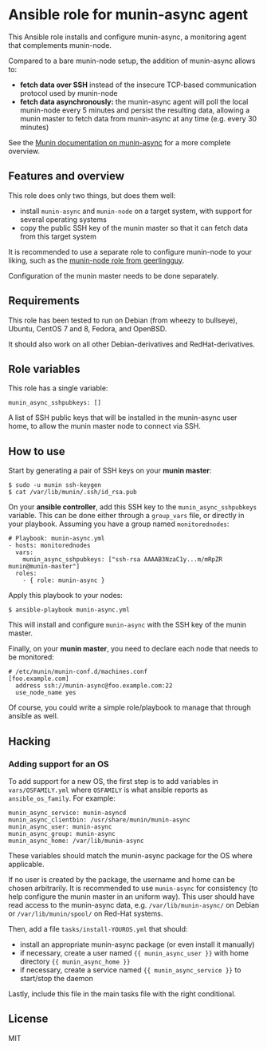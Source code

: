 # Ansible role for munin-async agent

This Ansible role installs and configure munin-async, a monitoring agent
that complements munin-node.

Compared to a bare munin-node setup, the addition of munin-async allows to:

- **fetch data over SSH** instead of the insecure TCP-based communication protocol used by munin-node
- **fetch data asynchronously:** the munin-async agent will poll the local munin-node
  every 5 minutes and persist the resulting data, allowing a munin master to
  fetch data from munin-async at any time (e.g. every 30 minutes)

See the [Munin documentation on munin-async](http://guide.munin-monitoring.org/en/latest/node/async.html)
for a more complete overview.

## Features and overview

This role does only two things, but does them well:

- install `munin-async` and `munin-node` on a target system, with support for several operating systems
- copy the public SSH key of the munin master so that it can fetch data from this target system

It is recommended to use a separate role to configure munin-node to your liking,
such as the [munin-node role from geerlingguy](https://github.com/geerlingguy/ansible-role-munin-node).

Configuration of the munin master needs to be done separately.

## Requirements

This role has been tested to run on Debian (from wheezy to bullseye), Ubuntu,
CentOS 7 and 8, Fedora, and OpenBSD.

It should also work on all other Debian-derivatives and RedHat-derivatives.

## Role variables

This role has a single variable:

    munin_async_sshpubkeys: []

A list of SSH public keys that will be installed in the munin-async user home, to allow the munin master node to connect via SSH.

## How to use

Start by generating a pair of SSH keys on your **munin master**:

    $ sudo -u munin ssh-keygen
    $ cat /var/lib/munin/.ssh/id_rsa.pub


On your **ansible controller**, add this SSH key to the `munin_async_sshpubkeys` variable.
This can be done either through a `group_vars` file, or directly in your playbook.
Assuming you have a group named `monitorednodes`:

    # Playbook: munin-async.yml
    - hosts: monitorednodes
      vars:
        munin_async_sshpubkeys: ["ssh-rsa AAAAB3NzaC1y...m/mRpZR munin@munin-master"]
      roles:
        - { role: munin-async }

Apply this playbook to your nodes:

    $ ansible-playbook munin-async.yml

This will install and configure `munin-async` with the SSH key of the munin master.

Finally, on your **munin master**, you need to declare each node that needs to be monitored:

    # /etc/munin/munin-conf.d/machines.conf
    [foo.example.com]
      address ssh://munin-async@foo.example.com:22
      use_node_name yes

Of course, you could write a simple role/playbook to manage that through ansible as well.

## Hacking

### Adding support for an OS

To add support for a new OS, the first step is to add variables in
`vars/OSFAMILY.yml` where `OSFAMILY` is what ansible reports as `ansible_os_family`.
For example:

```
munin_async_service: munin-asyncd
munin_async_clientbin: /usr/share/munin/munin-async
munin_async_user: munin-async
munin_async_group: munin-async
munin_async_home: /var/lib/munin-async
```

These variables should match the munin-async package for the OS where applicable.

If no user is created by the package, the username and home can be chosen arbitrarily.
It is recommended to use `munin-async` for consistency (to help configure the munin master
in an uniform way).  This user should have read access to the munin-async data, e.g.
`/var/lib/munin-async/` on Debian or `/var/lib/munin/spool/` on Red-Hat systems.

Then, add a file `tasks/install-YOUROS.yml` that should:

- install an appropriate munin-async package (or even install it manually)
- if necessary, create a user named `{{ munin_async_user }}` with home directory `{{ munin_async_home }}`
- if necessary, create a service named `{{ munin_async_service }}` to start/stop the daemon

Lastly, include this file in the main tasks file with the right conditional.

## License

MIT
